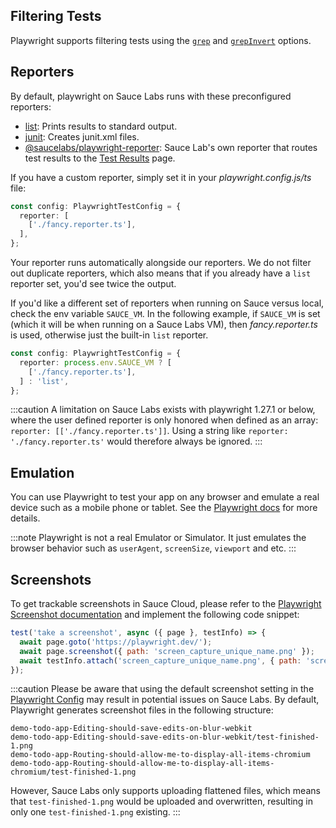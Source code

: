 ## Filtering Tests

Playwright supports filtering tests using the [`grep`](/web-apps/automated-testing/playwright/yaml/#grep) and [`grepInvert`](/web-apps/automated-testing/playwright/yaml/#grepinvert) options.

## Reporters

By default, playwright on Sauce Labs runs with these preconfigured reporters:

- [list](https://playwright.dev/docs/test-reporters#list-reporter): Prints results to standard output.
- [junit](https://playwright.dev/docs/test-reporters#junit-reporter): Creates junit.xml files.
- [@saucelabs/playwright-reporter](https://github.com/saucelabs/sauce-playwright-reporter): Sauce Lab's own reporter that routes test results to the [Test Results](/test-results/viewing-test-results/) page.

If you have a custom reporter, simply set it in your _playwright.config.js/ts_ file:

```typescript
const config: PlaywrightTestConfig = {
  reporter: [
    ['./fancy.reporter.ts'],
  ],
};
```

Your reporter runs automatically alongside our reporters.
We do not filter out duplicate reporters, which also means that if you already have a `list` reporter set, you'd see twice the output.

If you'd like a different set of reporters when running on Sauce versus local, check the env variable `SAUCE_VM`. In the following example, if `SAUCE_VM` is set (which it will be when running on a Sauce Labs VM), then _fancy.reporter.ts_ is used, otherwise just the built-in `list` reporter.

```typescript
const config: PlaywrightTestConfig = {
  reporter: process.env.SAUCE_VM ? [
    ['./fancy.reporter.ts'],
  ] : 'list',
};
```

:::caution
A limitation on Sauce Labs exists with playwright 1.27.1 or below, where the user defined reporter is only honored when defined as an array: `reporter: [['./fancy.reporter.ts']]`. Using a string like `reporter: './fancy.reporter.ts'` would therefore always be ignored.
:::

## Emulation

You can use Playwright to test your app on any browser and emulate a real device such as a mobile phone or tablet. See the [Playwright docs](https://playwright.dev/docs/emulation) for more details.

:::note
Playwright is not a real Emulator or Simulator. It just emulates the browser behavior such as `userAgent`, `screenSize`, `viewport` and etc.
:::

## Screenshots

To get trackable screenshots in Sauce Cloud, please refer to the [Playwright Screenshot documentation](https://playwright.dev/docs/screenshots) and implement the following code snippet:

```javascript
test('take a screenshot', async ({ page }, testInfo) => {
  await page.goto('https://playwright.dev/');
  await page.screenshot({ path: 'screen_capture_unique_name.png' });
  await testInfo.attach('screen_capture_unique_name.png', { path: 'screen_capture_unique_name.png', contentType: 'image/png' });
});
```

:::caution
Please be aware that using the default screenshot setting in the [Playwright Config](https://playwright.dev/docs/test-use-options#recording-options) may result in potential issues on Sauce Labs. By default, Playwright generates screenshot files in the following structure:

```
demo-todo-app-Editing-should-save-edits-on-blur-webkit
demo-todo-app-Editing-should-save-edits-on-blur-webkit/test-finished-1.png
demo-todo-app-Routing-should-allow-me-to-display-all-items-chromium
demo-todo-app-Routing-should-allow-me-to-display-all-items-chromium/test-finished-1.png
```

However, Sauce Labs only supports uploading flattened files, which means that `test-finished-1.png` would be uploaded and overwritten, resulting in only one `test-finished-1.png` existing.
:::

